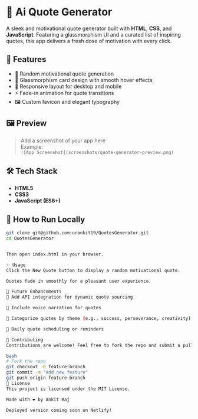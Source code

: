 # 💬 Ai Quote Generator

A sleek and motivational quote generator built with **HTML**, **CSS**, and **JavaScript**. Featuring a glassmorphism UI and a curated list of inspiring quotes, this app delivers a fresh dose of motivation with every click.

## 🌟 Features

- 🧠 Random motivational quote generation
- 🎨 Glassmorphism card design with smooth hover effects
- 📱 Responsive layout for desktop and mobile
- ⚡ Fade-in animation for quote transitions
- 🖼️ Custom favicon and elegant typography

## 🖼️ Preview

> Add a screenshot of your app here  
> Example:  
> `![App Screenshot](screenshots/quote-generator-preview.png)`

## 🛠️ Tech Stack

- **HTML5**
- **CSS3**
- **JavaScript (ES6+)**

## 🚀 How to Run Locally

```bash
git clone git@github.com:urankit19/QuotesGenerator.git
cd QuotesGenerator


Then open index.html in your browser.

✨ Usage
Click the New Quote button to display a random motivational quote.

Quotes fade in smoothly for a pleasant user experience.

📌 Future Enhancements
🔄 Add API integration for dynamic quote sourcing

🎤 Include voice narration for quotes

🎯 Categorize quotes by theme (e.g., success, perseverance, creativity)

📅 Daily quote scheduling or reminders

🤝 Contributing
Contributions are welcome! Feel free to fork the repo and submit a pull request.

bash
# Fork the repo
git checkout -b feature-branch
git commit -m "Add new feature"
git push origin feature-branch
📜 License
This project is licensed under the MIT License.

Made with ❤️ by Ankit Raj

Deployed version coming soon on Netlify!
